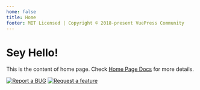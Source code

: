 ```yaml
---
home: false
title: Home
footer: MIT Licensed | Copyright © 2018-present VuePress Community
---
```

# Sey Hello!

This is the content of home page. Check [Home Page Docs][default-theme-home] for more details.



[![Report a BUG](https://img.shields.io/badge/Report%20a%20bug-8e0000?style=for-the-badge)](https://github.com/celsonery/devops-docs/issues/new?template=bug_report.yml)
[![Request a feature](https://img.shields.io/badge/Request%20a%20feature-7057ff?style=for-the-badge)](https://github.com/celsonery/devops-docs/issues/new?template=feature_request.yml)

[default-theme-home]: https://vuejs.press/reference/default-theme/frontmatter.html#home-page
